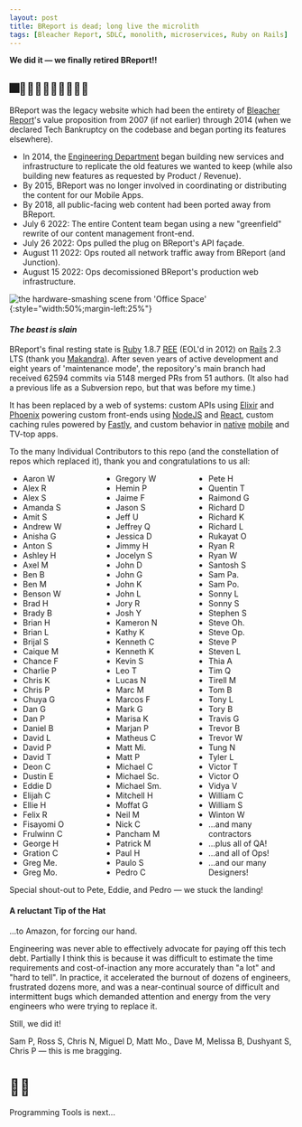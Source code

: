 ```yaml
---
layout: post
title: BReport is dead; long live the microlith
tags: [Bleacher Report, SDLC, monolith, microservices, Ruby on Rails]
---
```


**We did it — we finally retired BReport!!**


## 🎆💪🎊🕺🥂🙌🍾🤘🎉🥳

BReport was the legacy website which had been the entirety of [Bleacher Report]'s value proposition from 2007 (if not earlier) through 2014 (when we declared Tech Bankruptcy on the codebase and began porting its features elsewhere).

* In 2014, the [Engineering Department] began building new services and infrastructure to replicate the old features we wanted to keep (while also building new features as requested by Product / Revenue).
* By 2015, BReport was no longer involved in coordinating or distributing the content for our Mobile Apps.
* By 2018, all public-facing web content had been ported away from BReport.
* July 6 2022: The entire Content team began using a new "greenfield" rewrite of our content management front-end.
* July 26 2022: Ops pulled the plug on BReport's API façade.
* August 11 2022: Ops routed all network traffic away from BReport (and Junction).
* August 15 2022: Ops decomissioned BReport's production web infrastructure.

![the hardware-smashing scene from 'Office Space'](https://i.imgur.com/yxdIPmU.gif){:style="width:50%;margin-left:25%"}


#### _The beast is slain_

BReport's final resting state is [Ruby] 1.8.7 [REE] (EOL'd in 2012) on [Rails] 2.3 LTS (thank you [Makandra]).
After seven years of active development and eight years of 'maintenance mode', the repository's main branch had received 62594 commits via 5148 merged PRs from 51 authors.
(It also had a previous life as a Subversion repo, but that was before my time.)

It has been replaced by a web of systems: custom APIs using [Elixir] and [Phoenix] powering custom front-ends using [NodeJS] and [React], custom caching rules powered by [Fastly], and custom behavior in [native](https://apps.apple.com/app/apple-store/id418075935) [mobile](https://play.google.com/store/apps/details?id=com.bleacherreport.android.teamstream) and TV-top apps.

To the many Individual Contributors to this repo (and the constellation of repos which replaced it), thank you and congratulations to us all:

<ul style="columns:4 8em">
  <li>Aaron W</li>
  <li>Alex R</li>
  <li>Alex S</li>
  <li>Amanda S</li>
  <li>Amit S</li>
  <li>Andrew W</li>
  <li>Anisha G</li>
  <li>Anton S</li>
  <li>Ashley H</li>
  <li>Axel M</li>
  <li>Ben B</li>
  <li>Ben M</li>
  <li>Benson W</li>
  <li>Brad H</li>
  <li>Brady B</li>
  <li>Brian H</li>
  <li>Brian L</li>
  <li>Brijal S</li>
  <li>Caique M</li>
  <li>Chance F</li>
  <li>Charlie P</li>
  <li>Chris K</li>
  <li>Chris P</li>
  <li>Chuya G</li>
  <li>Dan G</li>
  <li>Dan P</li>
  <li>Daniel B</li>
  <li>David L</li>
  <li>David P</li>
  <li>David T</li>
  <li>Deon C</li>
  <li>Dustin E</li>
  <li>Eddie D</li>
  <li>Elijah C</li>
  <li>Ellie H</li>
  <li>Felix R</li>
  <li>Fisayomi O</li>
  <li>Frulwinn C</li>
  <li>George H</li>
  <li>Gration C</li>
  <li>Greg Me.</li>
  <li>Greg Mo.</li>
  <li>Gregory W</li>
  <li>Hemin P</li>
  <li>Jaime F</li>
  <li>Jason S</li>
  <li>Jeff U</li>
  <li>Jeffrey Q</li>
  <li>Jessica D</li>
  <li>Jimmy H</li>
  <li>Jocelyn S</li>
  <li>John D</li>
  <li>John G</li>
  <li>John K</li>
  <li>John L</li>
  <li>Jory R</li>
  <li>Josh Y</li>
  <li>Kameron N</li>
  <li>Kathy K</li>
  <li>Kenneth C</li>
  <li>Kenneth K</li>
  <li>Kevin S</li>
  <li>Leo T</li>
  <li>Lucas N</li>
  <li>Marc M</li>
  <li>Marcos F</li>
  <li>Mark G</li>
  <li>Marisa K</li>
  <li>Marjan P</li>
  <li>Matheus C</li>
  <li>Matt Mi.</li>
  <li>Matt P</li>
  <li>Michael C</li>
  <li>Michael Sc.</li>
  <li>Michael Sm.</li>
  <li>Mitchell H</li>
  <li>Moffat G</li>
  <li>Neil M</li>
  <li>Nick C</li>
  <li>Pancham M</li>
  <li>Patrick M</li>
  <li>Paul H</li>
  <li>Paulo S</li>
  <li>Pedro C</li>
  <li>Pete H</li>
  <li>Quentin T</li>
  <li>Raimond G</li>
  <li>Richard D</li>
  <li>Richard K</li>
  <li>Richard L</li>
  <li>Rukayat O</li>
  <li>Ryan R</li>
  <li>Ryan W</li>
  <li>Santosh S</li>
  <li>Sam Pa.</li>
  <li>Sam Po.</li>
  <li>Sonny L</li>
  <li>Sonny S</li>
  <li>Stephen S</li>
  <li>Steve Oh.</li>
  <li>Steve Op.</li>
  <li>Steve P</li>
  <li>Steven L</li>
  <li>Thia A</li>
  <li>Tim Q</li>
  <li>Tirell M</li>
  <li>Tom B</li>
  <li>Tony L</li>
  <li>Tory B</li>
  <li>Travis G</li>
  <li>Trevor B</li>
  <li>Trevor W</li>
  <li>Tung N</li>
  <li>Tyler L</li>
  <li>Victor T</li>
  <li>Victor O</li>
  <li>Vidya V</li>
  <li>William C</li>
  <li>William S</li>
  <li>Winton W</li>
  <li>...and many contractors</li>
  <li>...plus all of QA!</li>
  <li>...and all of Ops!</li>
  <li>...and our many Designers!</li>
</ul>

Special shout-out to Pete, Eddie, and Pedro — we stuck the landing!


#### A reluctant Tip of the Hat

...to Amazon, for forcing our hand.

Engineering was never able to effectively advocate for paying off this tech debt.
Partially I think this is because it was difficult to estimate the time requirements and cost-of-inaction any more accurately than "a lot" and "hard to tell".
In practice, it accelerated the burnout of dozens of engineers, frustrated dozens more, and was a near-continual source of difficult and intermittent bugs which demanded attention and energy from the very engineers who were trying to replace it.

Still, we did it!

Sam P, Ross S, Chris N, Miguel D, Matt Mo., Dave M, Melissa B, Dushyant S, Chris P — this is me bragging.


# 🥂🍾

Programming Tools is next...


[Bleacher Report]: https://bleacherreport.com
[Elixir]: https://elixir-lang.org
[Engineering Department]: https://dev.bleacherreport.com
[Fastly]: https://fastly.com
[Makandra]: https://makandra.com
[NodeJS]: https://nodejs.org
[Phoenix]: https://www.phoenixframework.org
[REE]: http://www.rubyenterpriseedition.com
[Rails]: https://rubyonrails.org
[React]: https://reactjs.org
[Ruby]: https://www.ruby-lang.org
